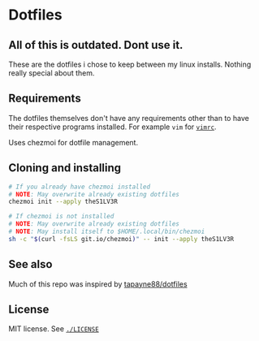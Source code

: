 # Dotfiles

## All of this is outdated. Dont use it.

These are the dotfiles i chose to keep between my linux installs. Nothing really special about them.

## Requirements

The dotfiles themselves don't have any requirements other than to have their
respective programs installed. For example `vim` for [`vimrc`](./vimrc).

Uses chezmoi for dotfile management.

## Cloning and installing

```bash
# If you already have chezmoi installed
# NOTE: May overwrite already existing dotfiles
chezmoi init --apply theS1LV3R

# If chezmoi is not installed
# NOTE: May overwrite already existing dotfiles
# NOTE: May install itself to $HOME/.local/bin/chezmoi
sh -c "$(curl -fsLS git.io/chezmoi)" -- init --apply theS1LV3R
```

## See also

Much of this repo was inspired by [tapayne88/dotfiles](https://github.com/tapayne88/dotfiles)

## License

MIT license. See [`./LICENSE`](./LICENSE)
